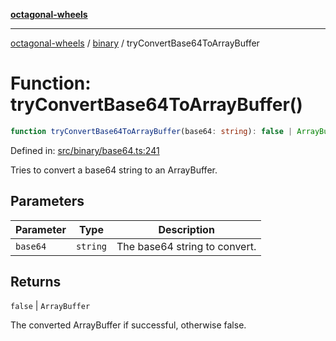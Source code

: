 [**octagonal-wheels**](../../README.md)

***

[octagonal-wheels](../../modules.md) / [binary](../README.md) / tryConvertBase64ToArrayBuffer

# Function: tryConvertBase64ToArrayBuffer()

```ts
function tryConvertBase64ToArrayBuffer(base64: string): false | ArrayBuffer;
```

Defined in: [src/binary/base64.ts:241](https://github.com/vrtmrz/octagonal-wheels/blob/main/src/binary/base64.ts#L241)

Tries to convert a base64 string to an ArrayBuffer.

## Parameters

| Parameter | Type | Description |
| ------ | ------ | ------ |
| `base64` | `string` | The base64 string to convert. |

## Returns

`false` \| `ArrayBuffer`

The converted ArrayBuffer if successful, otherwise false.
